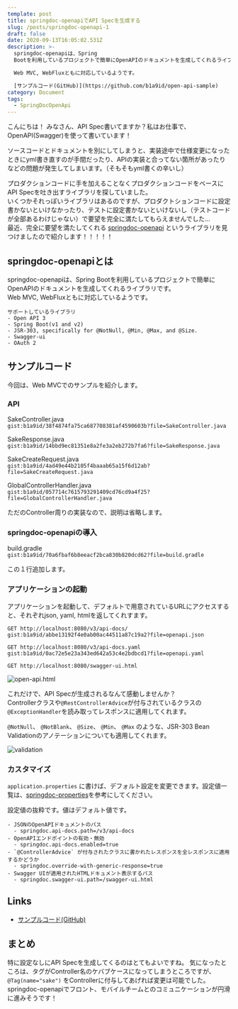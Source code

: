 ```yaml
---
template: post
title: springdoc-openapiでAPI Specを生成する
slug: /posts/springdoc-openapi-1
draft: false
date: 2020-09-13T16:05:02.531Z
description: >-
  springdoc-openapiは、Spring
  Bootを利用しているプロジェクトで簡単にOpenAPIのドキュメントを生成してくれるライブラリです。  

  Web MVC, WebFluxともに対応しているようです。  

  [サンプルコード(GitHub)](https://github.com/b1a9id/open-api-sample)
category: Document
tags:
  - SpringDocOpenApi
---
```

こんにちは！
みなさん、API Spec書いてますか？私はお仕事で、OpenAPI(Swagger)を使って書いています！

ソースコードとドキュメントを別にしてしまうと、実装途中で仕様変更になったときにyml書き直すのが手間だったり、APIの実装と合ってない箇所があったりなどの問題が発生してしまいます。（そもそもyml書くの辛いし）  

プロダクションコードに手を加えることなくプロダクションコードをベースにAPI Specを吐き出すライブラリを探していました。  
いくつかそれっぽいライブラリはあるのですが、プロダクトションコードに設定書かないといけなかったり、テストに設定書かないといけないし（テストコードが全部あるわけじゃない）で要望を完全に満たしてもらえませんでした...  
最近、完全に要望を満たしてくれる [springdoc-openapi](https://springdoc.org) というライブラリを見つけましたので紹介します！！！！！

## springdoc-openapiとは

springdoc-openapiは、Spring Bootを利用しているプロジェクトで簡単にOpenAPIのドキュメントを生成してくれるライブラリです。  
Web MVC, WebFluxともに対応しているようです。  

```
サポートしているライブラリ
- Open API 3
- Spring Boot(v1 and v2)
- JSR-303, specifically for @NotNull, @Min, @Max, and @Size.
- Swagger-ui
- OAuth 2
```

## サンプルコード

今回は、Web MVCでのサンプルを紹介します。

### API

SakeController.java\
`gist:b1a9id/38f4874fa75ca687708381af4590603b?file=SakeController.java`  

SakeResponse.java\
`gist:b1a9id/14bbd9ec81351e8a2fe3a2eb272b7fa6?file=SakeResponse.java`

SakeCreateRequest.java\
`gist:b1a9id/4ad49e44b2105f4baaab65a15f6d12ab?file=SakeCreateRequest.java`  

GlobalControllerHandler.java\
`gist:b1a9id/057714c7615793291409cd76cd9a4f25?file=GlobalControllerHandler.java`  

ただのController周りの実装なので、説明は省略します。

### springdoc-openapiの導入

build.gradle\
`gist:b1a9id/70a6fbaf6b8eeacf2bca830b820dcd62?file=build.gradle`  

この１行追加します。

### アプリケーションの起動

アプリケーションを起動して、デフォルトで用意されているURLにアクセスすると、それぞれjson, yaml, htmlを返してくれすます。

`GET http://localhost:8080/v3/api-docs/`
`gist:b1a9id/abbe13192f4e0ab00ac44511a87c19a2?file=openapi.json`  

`GET http://localhost:8080/v3/api-docs.yaml`\
`gist:b1a9id/0ac72e5e23a343ed642a53c4e2bdbcd1?file=openapi.yaml`  

`GET http://localhost:8080/swagger-ui.html`  

![open-api.html](/media/openapi-html.png)

これだけで、API Specが生成されるなんて感動しませんか？\
Controllerクラスや`@RestControllerAdvice`が付与されているクラスの`@ExceptionHandler`を読み取ってレスポンスに適用してくれます。  

`@NotNull`、 `@NotBlank`、 `@Size`、 `@Min`、 `@Max` のような、JSR-303 Bean Validationのアノテーションについても適用してくれます。

![validation](/media/スクリーンショット-2020-09-14-0.51.23.png)

### カスタマイズ

`application.properties` に書けば、デフォルト設定を変更できます。設定値一覧は、[springdoc-properties](https://springdoc.org/springdoc-properties.html)を参考にしてください。

設定値の抜粋です。値はデフォルト値です。

```
- JSONのOpenAPIドキュメントのパス
  - springdoc.api-docs.path=/v3/api-docs
- OpenAPIエンドポイントの有効・無効
  - springdoc.api-docs.enabled=true
- `@ControllerAdvice` が付与されたクラスに書かれたレスポンスを全レスポンスに適用するかどうか
  - springdoc.override-with-generic-response=true
- Swagger UIが適用されたHTMLドキュメント表示するパス
  - springdoc.swagger-ui.path=/swagger-ui.html
```

## Links
- [サンプルコード(GitHub)](https://github.com/b1a9id/open-api-sample)

## まとめ
特に設定なしにAPI Specを生成してくるのはとてもよいですね。
気になったところは、タグがController名のケバブケースになってしまうところですが、 `@Tag(name="sake")` をControllerに付与してあげれば変更は可能でした。
springdoc-openapiでフロント、モバイルチームとのコミュニケーションが円滑に進みそうです！
